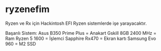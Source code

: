 # ryzenefim
Ryzen ve Rx için Hackintosh EFI
Ryzen sistemlerde işe yarayacaktır. 

Başarılı Sistem:
Asus B350 Prime Plus = Anakart
Gskill 8GB 2400 MHz = Ram
Ryzen 5 1600 = İşlemci
Sapphire Rx470 = Ekran kartı
Samsung Evo 960 = M2 SSD
